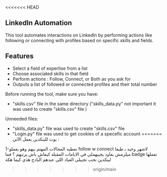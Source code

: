 <<<<<<< HEAD

## LinkedIn Automation

This tool automates interactions on LinkedIn by performing actions like following or connecting with profiles based on specific skills and fields. 


## Features

- Select a field of expertise from a list
- Choose associated skills in that field
- Perform actions : Follow, Connect, or Both as you ask for 
- Outputs a list of followed or connected profiles and their total number





Before running the tool, make sure you have:

- "skills.csv" file  in the same directory ("skills_data.py" not important it was used to create "skills.csv" file )

Unneeded files:
- "skills_data.py" file was used to create "skills.csv" file 
- "Login.py" file was used to get cookies of a specefic account 
=======
بوت للينكدين يعمل الآتي : 
 
1-نعطيه المجالات المهتم بيهم وهو يعملو follow w connect لاشهر وحيد ٫ طبعا ميلزمش يعاود يجيبهملي في الايامات المقبلة 
كيفاش باش يرتبهم ؟ فما badge تعملها لينكدين نحب تجيبلي العباد اللي عندهم البادج هذي كيما هكة 
>>>>>>> origin/main
